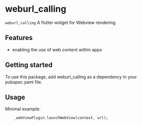 # weburl_calling

`weburl_calling` A flutter widget for Webview rendering.


## Features

 - enabling the use of web content within apps


## Getting started

To use this package, add weburl_calling as a dependency in your pubspec.yaml file.

## Usage

Minimal example:

```dart
    _webViewPlugin.launchWebView(context, url);
```
